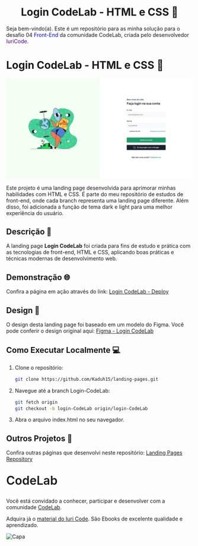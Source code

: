 <div align="center">
    <h1>Login CodeLab - HTML e CSS 🌟</h1>
</div>

<p>Seja bem-vindo(a). Este é um repositório para as minha solução para o desafio 04 <span style="color:blue">Front-End</span> da comunidade CodeLab, criada pelo desenvolvedor <span style="color:Indigo">IuriCode</span>. 


# Login CodeLab - HTML e CSS 🌟

![Login CodeLab Cover](https://github.com/Kaduh15/landing-pages/raw/Login-CodeLab/cover.png)

Este projeto é uma landing page desenvolvida para aprimorar minhas habilidades com HTML e CSS. É parte do meu repositório de estudos de front-end, onde cada branch representa uma landing page diferente. Além disso, foi adicionada a função de tema dark e light para uma melhor experiência do usuário.

## Descrição 📝

A landing page **Login CodeLab** foi criada para fins de estudo e prática com as tecnologias de front-end, HTML e CSS, aplicando boas práticas e técnicas modernas de desenvolvimento web.


## Demonstração 🌐

Confira a página em ação através do link: [Login CodeLab - Deploy](https://landing-pages-pr-3.onrender.com/)

## Design 🎨

O design desta landing page foi baseado em um modelo do Figma. Você pode conferir o design original aqui: [Figma - Login CodeLab](https://www.figma.com/design/Yb9IBH56g7T1hdIyZ3BMNO/Desafios---CodeLab?node-id=4261-2&t=fYIRARjWwGmLFaTb-0)

## Como Executar Localmente 💻

1. Clone o repositório:
   
   ```bash
   git clone https://github.com/Kaduh15/landing-pages.git
   ```

2. Navegue até a branch Login-CodeLab:
   
   ```bash
   git fetch origin
   git checkout -b login-CodeLab origin/login-CodeLab
   ```

3. Abra o arquivo index.html no seu navegador.

## Outros Projetos 🚀

Confira outras páginas que desenvolvi neste repositório: [Landing Pages Repository](https://github.com/Kaduh15/landing-pages)


<h2 style="font-size:32px; margin-top: 30px; font-weight: 600;">CodeLab</h2>

Você está convidado a conhecer, participar e desenvolver com a comunidade [CodeLab](https://github.com/iuricode/desafios-frontend).

Adquira já o [material do Iuri Code](https://iuricode.com/efront/). São Ebooks de excelente qualidade e aprendizado.

<img width="1920" alt="Capa" src="https://github.com/gabazevdo/codelab/assets/16105546/ed791396-93d5-46b5-ba06-80ec6fa89c63">
